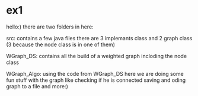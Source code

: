 # ex1

hello:) there are two folders in here:

src:
contains a few java files
there are 3 implemants class
and 2 graph class (3 because the node class is in one of them)

WGraph_DS:
contains all the build of a weighted graph 
incloding the node class

WGraph_Algo:
using the code from WGraph_DS here we are doing some fun stuff with the graph 
like checking if he is connected saving and oding graph to a file and more:)

